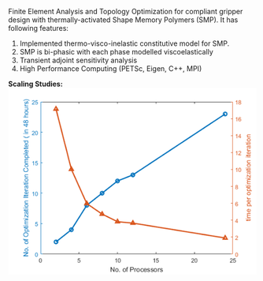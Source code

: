 Finite Element Analysis and Topology Optimization for compliant gripper design with thermally-activated Shape Memory Polymers (SMP). It has following features:
  1. Implemented thermo-visco-inelastic constitutive model for SMP.
  2. SMP is bi-phasic with each phase modelled viscoelastically
  3. Transient adjoint sensitivity analysis
  4. High Performance Computing (PETSc, Eigen, C++, MPI)

**Scaling Studies:**
![](https://github.com/bhttchr6/TO_ShapeMemoryPolymer/blob/main/Figs/scaling.png)
